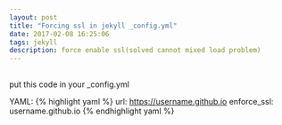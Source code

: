 ```yaml
---
layout: post
title: "Forcing ssl in jekyll _config.yml"
date: 2017-02-08 16:25:06
tags: jekyll
description: force enable ssl(solved cannot mixed load problem)
---
```


## 

put this code in your _config.yml

YAML:
{% highlight yaml %}
url: https://username.github.io
enforce_ssl: username.github.io
{% endhighlight yaml %}
